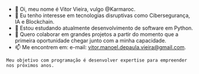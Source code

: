 - 👋 Oi, meu nome é Vitor Vieira, vulgo @Karmaroc.
- 👀 Eu tenho interesse em tecnologias disruptivas como Cibersegurança, IA e Blockchain.
- 🌱 Estou estudando atualmente desenvolvimento de software em Python.
- 💞️ Quero colaborar em grandes projetos a partir do momento que a primeira oportunidade chegar junto com a minha capacidade.
- 📫 Me encontrem em: e-mail: vitor.manoel.depaula.vieira@gmail.com.

``Meu objetivo com programação é desenvolver expertise para empreender nos próximos anos.``
<!---
Karmaroc/Karmaroc is a ✨ special ✨ repository because its `README.md` (this file) appears on your GitHub profile.
You can click the Preview link to take a look at your changes.
--->
